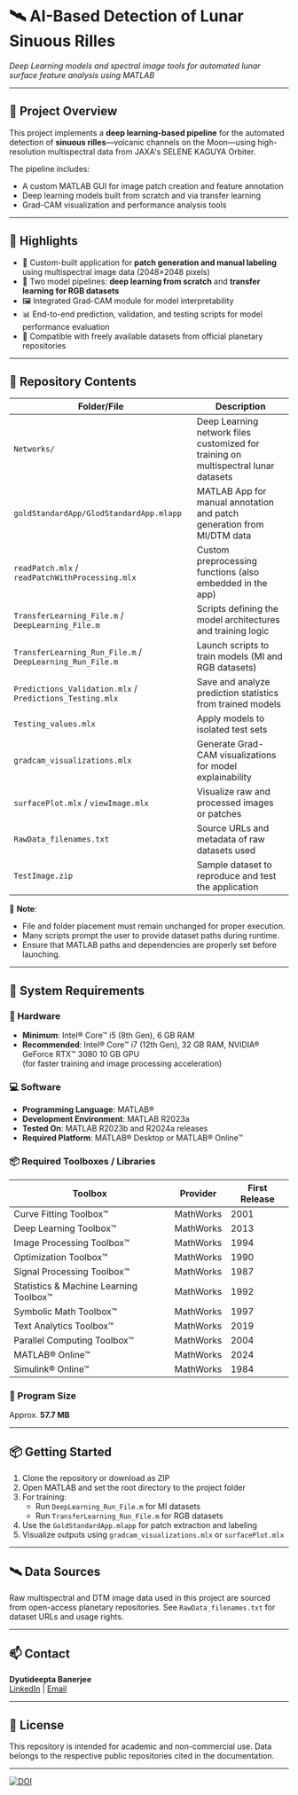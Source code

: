 # 🛰️ AI-Based Detection of Lunar Sinuous Rilles  
_Deep Learning models and spectral image tools for automated lunar surface feature analysis using MATLAB_

---

## 🌌 Project Overview  
This project implements a **deep learning-based pipeline** for the automated detection of **sinuous rilles**—volcanic channels on the Moon—using high-resolution multispectral data from JAXA's SELENE KAGUYA Orbiter.

The pipeline includes:
- A custom MATLAB GUI for image patch creation and feature annotation  
- Deep learning models built from scratch and via transfer learning  
- Grad-CAM visualization and performance analysis tools

---

## 🚀 Highlights  
- 🌈 Custom-built application for **patch generation and manual labeling** using multispectral image data (2048×2048 pixels)  
- 🧠 Two model pipelines: **deep learning from scratch** and **transfer learning for RGB datasets**  
- 🖼️ Integrated Grad-CAM module for model interpretability  
- 📊 End-to-end prediction, validation, and testing scripts for model performance evaluation  
- 🔄 Compatible with freely available datasets from official planetary repositories  

---

## 📂 Repository Contents  

| Folder/File | Description |
|-------------|-------------|
| `Networks/` | Deep Learning network files customized for training on multispectral lunar datasets |
| `goldStandardApp/GlodStandardApp.mlapp` | MATLAB App for manual annotation and patch generation from MI/DTM data |
| `readPatch.mlx` / `readPatchWithProcessing.mlx` | Custom preprocessing functions (also embedded in the app) |
| `TransferLearning_File.m` / `DeepLearning_File.m` | Scripts defining the model architectures and training logic |
| `TransferLearning_Run_File.m` / `DeepLearning_Run_File.m` | Launch scripts to train models (MI and RGB datasets) |
| `Predictions_Validation.mlx` / `Predictions_Testing.mlx` | Save and analyze prediction statistics from trained models |
| `Testing_values.mlx` | Apply models to isolated test sets |
| `gradcam_visualizations.mlx` | Generate Grad-CAM visualizations for model explainability |
| `surfacePlot.mlx` / `viewImage.mlx` | Visualize raw and processed images or patches |
| `RawData_filenames.txt` | Source URLs and metadata of raw datasets used |
| `TestImage.zip` | Sample dataset to reproduce and test the application |

📝 **Note**:  
- File and folder placement must remain unchanged for proper execution.  
- Many scripts prompt the user to provide dataset paths during runtime.  
- Ensure that MATLAB paths and dependencies are properly set before launching.

---

## 🧰 System Requirements

### 🔧 Hardware
- **Minimum**: Intel® Core™ i5 (8th Gen), 6 GB RAM
- **Recommended**: Intel® Core™ i7 (12th Gen), 32 GB RAM, NVIDIA® GeForce RTX™ 3080 10 GB GPU  
  (for faster training and image processing acceleration)

### 💻 Software
- **Programming Language**: MATLAB®  
- **Development Environment**: MATLAB R2023a  
- **Tested On**: MATLAB R2023b and R2024a releases  
- **Required Platform**: MATLAB® Desktop or MATLAB® Online™

### 📦 Required Toolboxes / Libraries
| Toolbox | Provider | First Release |
|--------|----------|---------------|
| Curve Fitting Toolbox™ | MathWorks | 2001 |
| Deep Learning Toolbox™ | MathWorks | 2013 |
| Image Processing Toolbox™ | MathWorks | 1994 |
| Optimization Toolbox™ | MathWorks | 1990 |
| Signal Processing Toolbox™ | MathWorks | 1987 |
| Statistics & Machine Learning Toolbox™ | MathWorks | 1992 |
| Symbolic Math Toolbox™ | MathWorks | 1997 |
| Text Analytics Toolbox™ | MathWorks | 2019 |
| Parallel Computing Toolbox™ | MathWorks | 2004 |
| MATLAB® Online™ | MathWorks | 2024 |
| Simulink® Online™ | MathWorks | 1984 |

### 📁 Program Size
Approx. **57.7 MB**

---

## 📦 Getting Started  
1. Clone the repository or download as ZIP  
2. Open MATLAB and set the root directory to the project folder  
3. For training:
   - Run `DeepLearning_Run_File.m` for MI datasets  
   - Run `TransferLearning_Run_File.m` for RGB datasets  
4. Use the `GoldStandardApp.mlapp` for patch extraction and labeling  
5. Visualize outputs using `gradcam_visualizations.mlx` or `surfacePlot.mlx`

---

## 🛰 Data Sources  
Raw multispectral and DTM image data used in this project are sourced from open-access planetary repositories. See `RawData_filenames.txt` for dataset URLs and usage rights.

---

## 📫 Contact  
**Dyutideepta Banerjee**  
[LinkedIn](https://www.linkedin.com/in/dyutideepta-banerjee/) | [Email](mailto:dyutideepta.banerjee@gmail.com)

---

## 📄 License  
This repository is intended for academic and non-commercial use. Data belongs to the respective public repositories cited in the documentation.

---


[![DOI](https://zenodo.org/badge/DOI/10.5281/zenodo.15462412.svg)](https://doi.org/10.5281/zenodo.15462412)
